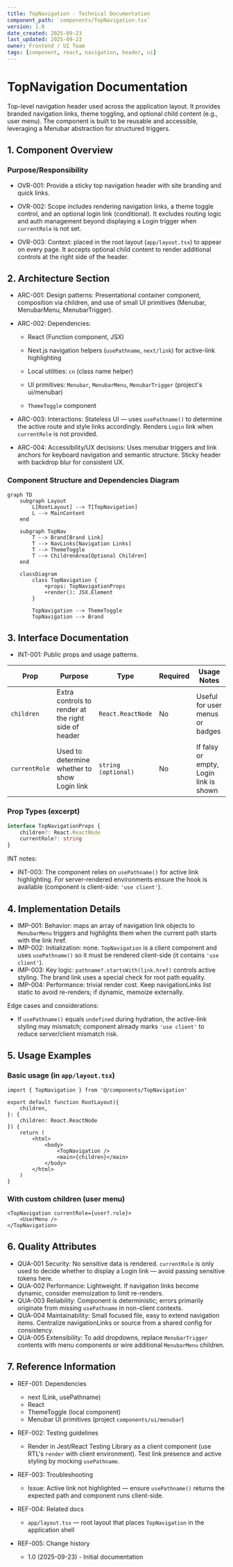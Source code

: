 ```yaml
---
title: TopNavigation - Technical Documentation
component_path: `components/TopNavigation.tsx`
version: 1.0
date_created: 2025-09-23
last_updated: 2025-09-23
owner: Frontend / UI Team
tags: [component, react, navigation, header, ui]
---
```


# TopNavigation Documentation

Top-level navigation header used across the application layout. It provides branded navigation links, theme toggling, and optional child content (e.g., user menu). The component is built to be reusable and accessible, leveraging a Menubar abstraction for structured triggers.

## 1. Component Overview

### Purpose/Responsibility

- OVR-001: Provide a sticky top navigation header with site branding and quick links.

- OVR-002: Scope includes rendering navigation links, a theme toggle control, and an optional login link (conditional). It excludes routing logic and auth management beyond displaying a Login trigger when `currentRole` is not set.

- OVR-003: Context: placed in the root layout (`app/layout.tsx`) to appear on every page. It accepts optional child content to render additional controls at the right side of the header.

## 2. Architecture Section

- ARC-001: Design patterns: Presentational container component, composition via children, and use of small UI primitives (Menubar, MenubarMenu, MenubarTrigger).

- ARC-002: Dependencies:
    - React (Function component, JSX)

    - Next.js navigation helpers (`usePathname`, `next/link`) for active-link highlighting

    - Local utilities: `cn` (class name helper)

    - UI primitives: `Menubar`, `MenubarMenu`, `MenubarTrigger` (project's ui/menubar)

    - `ThemeToggle` component

- ARC-003: Interactions: Stateless UI — uses `usePathname()` to determine the active route and style links accordingly. Renders `Login` link when `currentRole` is not provided.

- ARC-004: Accessibility/UX decisions: Uses menubar triggers and link anchors for keyboard navigation and semantic structure. Sticky header with backdrop blur for consistent UX.

### Component Structure and Dependencies Diagram

```mermaid
graph TD
    subgraph Layout
        L[RootLayout] --> T[TopNavigation]
        L --> MainContent
    end

    subgraph TopNav
        T --> Brand[Brand Link]
        T --> NavLinks[Navigation Links]
        T --> ThemeToggle
        T --> ChildrenArea[Optional Children]
    end

    classDiagram
        class TopNavigation {
            +props: TopNavigationProps
            +render(): JSX.Element
        }

        TopNavigation --> ThemeToggle
        TopNavigation --> Brand
```

## 3. Interface Documentation

- INT-001: Public props and usage patterns.

| Prop          | Purpose                                              | Type                | Required | Usage Notes                            |
| ------------- | ---------------------------------------------------- | ------------------- | -------- | -------------------------------------- |
| `children`    | Extra controls to render at the right side of header | `React.ReactNode`   | No       | Useful for user menus or badges        |
| `currentRole` | Used to determine whether to show Login link         | `string (optional)` | No       | If falsy or empty, Login link is shown |

### Prop Types (excerpt)

```ts
interface TopNavigationProps {
    children?: React.ReactNode
    currentRole?: string
}
```

INT notes:

- INT-003: The component relies on `usePathname()` for active link highlighting. For server-rendered environments ensure the hook is available (component is client-side: `'use client'`).

## 4. Implementation Details

- IMP-001: Behavior: maps an array of navigation link objects to `MenubarMenu` triggers and highlights them when the current path starts with the link href.
- IMP-002: Initialization: none. `TopNavigation` is a client component and uses `usePathname()` so it must be rendered client-side (it contains `'use client'`).
- IMP-003: Key logic: `pathname?.startsWith(link.href)` controls active styling. The brand link uses a special check for root path equality.
- IMP-004: Performance: trivial render cost. Keep navigationLinks list static to avoid re-renders; if dynamic, memoize externally.

Edge cases and considerations:

- If `usePathname()` equals `undefined` during hydration, the active-link styling may mismatch; component already marks `'use client'` to reduce server/client mismatch risk.

## 5. Usage Examples

### Basic usage (in `app/layout.tsx`)

```tsx
import { TopNavigation } from '@/components/TopNavigation'

export default function RootLayout({
    children,
}: {
    children: React.ReactNode
}) {
    return (
        <html>
            <body>
                <TopNavigation />
                <main>{children}</main>
            </body>
        </html>
    )
}
```

### With custom children (user menu)

```tsx
<TopNavigation currentRole={user?.role}>
    <UserMenu />
</TopNavigation>
```

## 6. Quality Attributes

- QUA-001 Security: No sensitive data is rendered. `currentRole` is only used to decide whether to display a Login link — avoid passing sensitive tokens here.
- QUA-002 Performance: Lightweight. If navigation links become dynamic, consider memoization to limit re-renders.
- QUA-003 Reliability: Component is deterministic; errors primarily originate from missing `usePathname` in non-client contexts.
- QUA-004 Maintainability: Small focused file, easy to extend navigation items. Centralize navigationLinks or source from a shared config for consistency.
- QUA-005 Extensibility: To add dropdowns, replace `MenubarTrigger` contents with menu components or wire additional `MenubarMenu` children.

## 7. Reference Information

- REF-001: Dependencies
    - next (Link, usePathname)
    - React
    - ThemeToggle (local component)
    - Menubar UI primitives (project `components/ui/menubar`)

- REF-002: Testing guidelines
    - Render in Jest/React Testing Library as a client component (use RTL's `render` with client environment). Test link presence and active styling by mocking `usePathname`.

- REF-003: Troubleshooting
    - Issue: Active link not highlighted — ensure `usePathname()` returns the expected path and component runs client-side.

- REF-004: Related docs
    - `app/layout.tsx` — root layout that places `TopNavigation` in the application shell

- REF-005: Change history
    - 1.0 (2025-09-23) - Initial documentation

